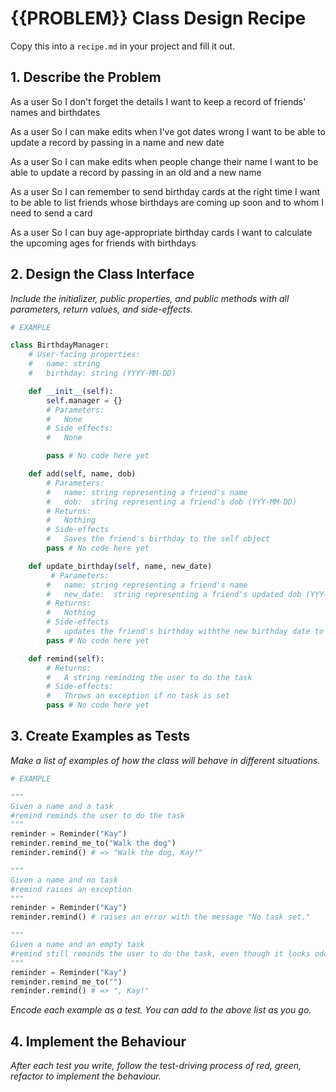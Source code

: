 # {{PROBLEM}} Class Design Recipe

Copy this into a `recipe.md` in your project and fill it out.

## 1. Describe the Problem

As a user
So I don't forget the details
I want to keep a record of friends' names and birthdates

As a user
So I can make edits when I've got dates wrong
I want to be able to update a record by passing in a name and new date

As a user
So I can make edits when people change their name
I want to be able to update a record by passing in an old and a new name

As a user
So I can remember to send birthday cards at the right time
I want to be able to list friends whose birthdays are coming up soon and to whom I need to send a card

As a user
So I can buy age-appropriate birthday cards
I want to calculate the upcoming ages for friends with birthdays

## 2. Design the Class Interface

_Include the initializer, public properties, and public methods with all parameters, return values, and side-effects._

```python
# EXAMPLE

class BirthdayManager:
    # User-facing properties:
    #   name: string
    #   birthday: string (YYYY-MM-DD)

    def __init__(self):
        self.manager = {}
        # Parameters:
        #   None
        # Side effects:
        #   None

        pass # No code here yet

    def add(self, name, dob)
        # Parameters:
        #   name: string representing a friend's name
        #   dob:  string representing a friend's dob (YYY-MM-DD)
        # Returns:
        #   Nothing
        # Side-effects
        #   Saves the friend's birthday to the self object
        pass # No code here yet

    def update_birthday(self, name, new_date)
         # Parameters:
        #   name: string representing a friend's name
        #   new_date:  string representing a friend's updated dob (YYY-MM-DD)
        # Returns:
        #   Nothing
        # Side-effects
        #   updates the friend's birthday withthe new birthday date to the self object
        pass # No code here yet

    def remind(self):
        # Returns:
        #   A string reminding the user to do the task
        # Side-effects:
        #   Throws an exception if no task is set
        pass # No code here yet
```

## 3. Create Examples as Tests

_Make a list of examples of how the class will behave in different situations._

``` python
# EXAMPLE

"""
Given a name and a task
#remind reminds the user to do the task
"""
reminder = Reminder("Kay")
reminder.remind_me_to("Walk the dog")
reminder.remind() # => "Walk the dog, Kay!"

"""
Given a name and no task
#remind raises an exception
"""
reminder = Reminder("Kay")
reminder.remind() # raises an error with the message "No task set."

"""
Given a name and an empty task
#remind still reminds the user to do the task, even though it looks odd
"""
reminder = Reminder("Kay")
reminder.remind_me_to("")
reminder.remind() # => ", Kay!"
```

_Encode each example as a test. You can add to the above list as you go._

## 4. Implement the Behaviour

_After each test you write, follow the test-driving process of red, green, refactor to implement the behaviour._
